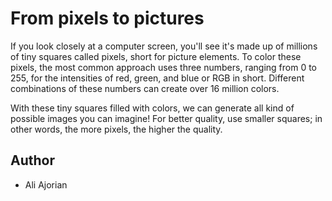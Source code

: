 # From pixels to pictures

If you look closely at a computer screen, you'll see it's made up of millions of tiny squares called pixels, short for picture elements. To color these pixels, the most common approach uses three numbers, ranging from 0 to 255, for the intensities of red, green, and blue or RGB in short. Different combinations of these numbers can create over 16 million colors. 

With these tiny squares filled with colors, we can generate all kind of possible images you can imagine! For better quality, use smaller squares; in other words, the more pixels, the higher the quality.

## Author
- Ali Ajorian
